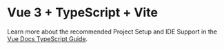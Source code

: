 # Vue 3 + TypeScript + Vite

Learn more about the recommended Project Setup and IDE Support in the [Vue Docs TypeScript Guide](https://vuejs.org/guide/typescript/overview.html#project-setup).